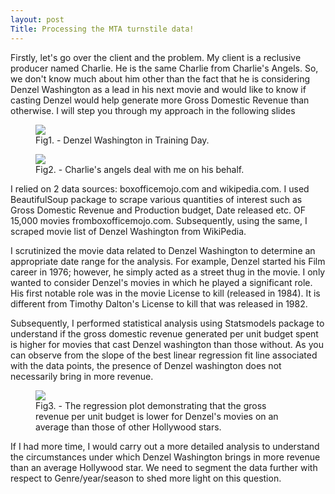```yaml
---
layout: post
Title: Processing the MTA turnstile data!
---
```


Firstly, let's go over the client and the problem. My client is a reclusive producer named Charlie. He is the same Charlie from Charlie's Angels. So, we don't know much about him other than the fact that he is considering Denzel Washington as a lead in his next movie  and would like to know if casting Denzel would help generate more Gross Domestic Revenue than otherwise. I will step you through my approach in the following slides

<figure>
                                    <img src="{{ site.baseurl }}/images/denzelpic1.png">
  <figcaption>Fig1. - Denzel Washington in Training Day.</figcaption>
</figure>

<figure>
                         <img src="{{ site.baseurl }}/images/charlie's_angels_pic2.png">
  <figcaption>Fig2. - Charlie's angels deal with me on his behalf.</figcaption>
</figure>

I relied on 2 data sources: boxofficemojo.com and wikipedia.com. I used BeautifulSoup package to scrape various quantities of interest such as Gross Domestic Revenue and Production budget, Date released etc. OF 15,000 movies fromboxofficemojo.com. Subsequently, using the same, I scraped movie list of Denzel Washington from WikiPedia. 

I scrutinized the movie data related to Denzel Washington to determine an appropriate date range for the analysis. For example, Denzel started his Film career in 1976; however, he simply acted as a street thug in the movie. I only wanted to consider Denzel's movies in which he played a significant role. His first notable role was in the movie License to kill (released in 1984).  It is different from Timothy Dalton's License to kill that was released in 1982.  

Subsequently, I performed statistical analysis using Statsmodels package to understand if the gross domestic revenue generated per unit budget spent is higher for movies that cast Denzel washington than those without. As you can observe from the slope of the best linear regression fit line associated with the data points, the presence of Denzel washington does not necessarily bring in more revenue.

<figure>
               <img src="{{ site.baseurl }}/images/regression_plot_pic3.png">
  <figcaption>Fig3. - The regression plot demonstrating that the gross revenue per unit budget is lower for
  Denzel's movies on an average than those of other Hollywood stars.</figcaption>
</figure>

If I had more time, I would carry out a more detailed analysis to understand the circumstances under which Denzel Washington brings in more revenue than an average Hollywood star. We need to segment the data further with respect to Genre/year/season to shed more light on this question. 



